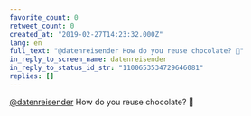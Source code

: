 ```yaml
---
favorite_count: 0
retweet_count: 0
created_at: "2019-02-27T14:23:32.000Z"
lang: en
full_text: "@datenreisender How do you reuse chocolate? 🤔"
in_reply_to_screen_name: datenreisender
in_reply_to_status_id_str: "1100653534729646081"
replies: []
---
```


[@datenreisender](https://twitter.com/datenreisender) How do you reuse
chocolate? 🤔
